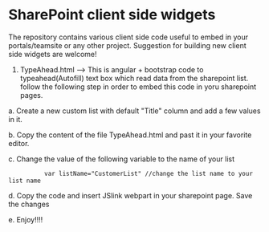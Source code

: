 # SharePoint client side widgets
The repository contains various client side code useful to embed in your portals/teamsite or any other project. Suggestion for building new client side widgets are welcome!
1. TypeAhead.html  --> This is angular + bootstrap code to typeahead(Autofill) text box which read data from the sharepoint list. 
follow the following step in order to embed this code in yoru sharepoint pages.


a. Create a new custom list with default "Title" column and add a few values in it.


b. Copy the content of the file TypeAhead.html and past it in your favorite editor.


c. Change the value of the following variable to the name of your list



              var listName="CustomerList" //change the list name to your list name
              
              
d. Copy the code and insert JSlink webpart in your sharepoint page. Save the changes


e. Enjoy!!!!


